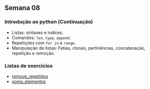 ## Semana 08

### Introdução ao python (Continuação)
* Listas: sintaxes e indices.
* Comandos: `len`, `type`, `append`.
* Repetições com `for in` e `range`.
* Manipulação de listas: Fatias, clones, pertinências, concatenação, repetição e remoção.
	
### Listas de exercícios
* [remove_repetidos](exercicios/remove_repetidos.py)
* [soma_elementos](exercicios/soma_elementos.py)